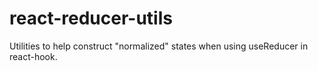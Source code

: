 # react-reducer-utils
Utilities to help construct "normalized" states when using useReducer in react-hook.
